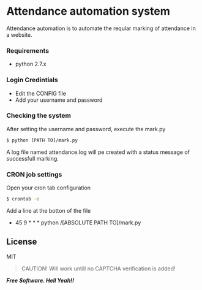 # Attendance automation system

Attendance automation is to automate the reqular marking of attendance in a website.

### Requirements
  - python 2.7.x

### Login Credintials
  - Edit the CONFIG file
  - Add your username and password

### Checking the system
After setting the username and password, execute the mark.py
```sh
$ python [PATH TO]/mark.py
```
A log file named attendance.log will pe created with a status message of successfull marking.

### CRON job settings
Open your cron tab configuration
```sh
$ crontab -e
```
Add a line at the botton of the file
  - 45 9 * * * python /[ABSOLUTE PATH TO]/mark.py

License
----

MIT

> CAUTION!
> Will work untill no CAPTCHA verification is added!

***Free Software. Hell Yeah!!***
